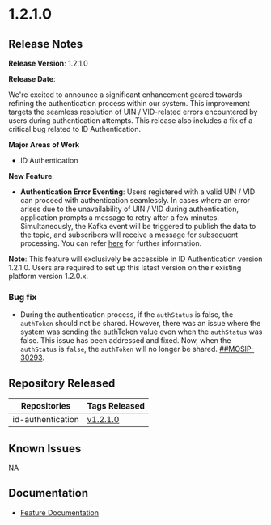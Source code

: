 # 1.2.1.0

## Release Notes

**Release Version**: 1.2.1.0

**Release Date**: 

We're excited to announce a significant enhancement geared towards refining the authentication process within our system. This improvement targets the seamless resolution of UIN / VID-related errors encountered by users during authentication attempts. This release also includes a fix of a critical bug related to ID Authentication. 

**Major Areas of Work**

* ID Authentication

**New Feature**:

* **Authentication Error Eventing**: Users registered with a valid UIN / VID can proceed with authentication seamlessly. In cases where an error arises due to the unavailability of UIN / VID during authentication, application prompts a message to retry after a few minutes. Simultaneously, the Kafka event will be triggered to publish the data to the topic, and subscribers will receive a message for subsequent processing. You can refer [here](https://docs.mosip.io/1.2.0/modules/id-authentication-services#authentication-error-eventing) for further information.

**Note**: This feature will exclusively be accessible in ID Authentication version 1.2.1.0. Users are required to set up this latest version on their existing platform version 1.2.0.x.

### Bug fix

* During the authentication process, if the `authStatus` is false, the `authToken` should not be shared. However, there was an issue where the system was sending the authToken value even when the `authStatus` was false. This issue has been addressed and fixed. Now, when the `authStatus` is `false`, the `authToken` will no longer be shared. [##MOSIP-30293](https://mosip.atlassian.net/browse/MOSIP-30293).

## Repository Released

| Repositories              | Tags Released                                                                |
| ------------------------- | ---------------------------------------------------------------------------- |
| id-authentication         | [v1.2.1.0]()       |

## Known Issues

NA

## Documentation

* [Feature Documentation](https://docs.mosip.io/1.2.0/modules/id-authentication-services#authentication-error-eventing)

